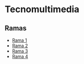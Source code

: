 # Tecnomultimedia

## Ramas

- [Rama 1](../../tree/web01)
- [Rama 2](../../tree/web02)
- [Rama 3](../../tree/web03)
- [Rama 4](../../tree/web04)
